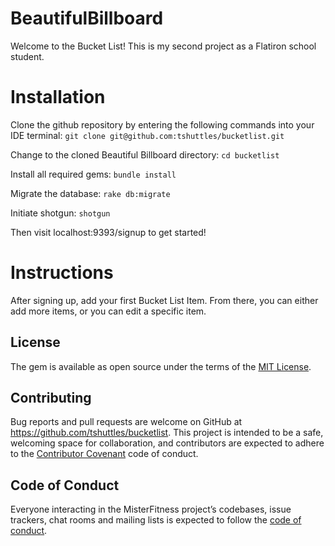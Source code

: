 # BeautifulBillboard

Welcome to the Bucket List! This is my second project as a Flatiron school student.

# Installation

Clone the github repository by entering the following commands into your IDE terminal:
```git clone git@github.com:tshuttles/bucketlist.git```

Change to the cloned Beautiful Billboard directory:
```cd bucketlist```

Install all required gems:
```bundle install```

Migrate the database:
```rake db:migrate```

Initiate shotgun:
```shotgun```

Then visit localhost:9393/signup to get started!

# Instructions

After signing up, add your first Bucket List Item. From there, you can either add more items, or you can edit a specific item. 

## License

The gem is available as open source under the terms of the [MIT License](https://opensource.org/licenses/MIT).


## Contributing

Bug reports and pull requests are welcome on GitHub at https://github.com/tshuttles/bucketlist. This project is intended to be a safe, welcoming space for collaboration, and contributors are expected to adhere to the [Contributor Covenant](http://contributor-covenant.org) code of conduct.

## Code of Conduct

Everyone interacting in the MisterFitness project’s codebases, issue trackers, chat rooms and mailing lists is expected to follow the [code of conduct](https://github.com/tshuttles/bucketlist/blob/master/CODE_OF_CONDUCT.md).
